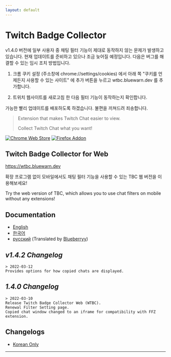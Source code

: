 ```yaml
---
layout: default
---
```


# Twitch Badge Collector

v1.4.0 버전에 일부 사용자 중 채팅 필터 기능이 제대로 동작하지 않는 문제가 발생하고 있습니다. 현재 업데이트를 준비하고 있으나 조금 늦어질 예정입니다. 다음은 버그를 해결할 수 있는 임시 조치 방법입니다.

1. 크롬 쿠키 설정 (주소창에 chrome://settings/cookies) 에서 아래 쪽 "쿠키를 언제든지 사용할 수 있는 사이트" 에 추가 버튼을 누르고 wtbc.bluewarn.dev 를 추가합니다.

2. 트위치 웹사이트를 새로고침 한 다음 필터 기능이 동작하는지 확인합니다.

가능한 빨리 업데이트를 배포하도록 하겠습니다. 불편을 끼쳐드려 죄송합니다.

> Extension that makes Twitch Chat easier to view.
> 
> Collect Twitch Chat what you want!

[![Chrome Web Store](https://storage.googleapis.com/web-dev-uploads/image/WlD8wC6g8khYWPJUsQceQkhXSlv1/UV4C4ybeBTsZt43U4xis.png)](https://chrome.google.com/webstore/detail/twitch-badge-collector/gnkpenemgdhdckabddlbcjlhplmhlhoj)
[![Firefox Addon](https://ffp4g1ylyit3jdyti1hqcvtb-wpengine.netdna-ssl.com/addons/files/2015/11/get-the-addon.png)](https://addons.mozilla.org/ko/firefox/addon/twitch-badge-collector/)

## Twitch Badge Collector for Web
https://wtbc.bluewarn.dev

확장 프로그램 없이 모바일에서도 채팅 필터 기능을 사용할 수 있는 TBC 웹 버전을 이용해보세요!

Try the web version of TBC, which allows you to use chat filters on mobile without any extensions!

## Documentation

* [English](https://tbc.bluewarn.dev/doc/main/en/manual.html)
* [한국어](https://tbc.bluewarn.dev/doc/main/ko/manual.html)
* [русский](https://tbc.bluewarn.dev/doc/main/ru/manual.html) (Translated by [Blueberryy](https://github.com/Blueberryy))

## *v1.4.2 Changelog*
    > 2022-03-12
    Provides options for how copied chats are displayed.


## *1.4.0 Changelog*
    > 2022-03-10
    Release Twitch Badge Collector Web (WTBC).
    Renewal Filter Setting page.
    Copied chat window changed to an iframe for compatibility with FFZ extension.

## Changelogs
* [Korean Only](https://tbc.bluewarn.dev/versions.html)

***
